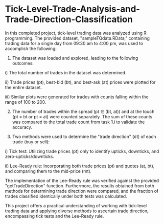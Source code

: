 # Tick-Level-Trade-Analysis-and-Trade-Direction-Classification
In this completed project, tick-level trading data was analyzed using R programming. The provided dataset, "sampleTQdata.RData," containing trading data for a single day from 09:30 am to 4:00 pm, was used to accomplish the following:

1. The dataset was loaded and explored, leading to the following outcomes:

i) The total number of trades in the dataset was determined.

ii) Trade prices (pt), best-bid (bt), and best-ask (at) prices were plotted for the entire dataset.

iii) Similar plots were generated for trades with counts falling within the range of 100 to 200.

2. The number of trades within the spread (pt ∈ (bt, at)) and at the touch (pt = bt or pt = at) were counted separately. The sum of these counts was compared to the total trade count from task 1.i to validate the accuracy.

3. Two methods were used to determine the "trade direction" (dt) of each trade (buy or sell):

i) Tick test: Utilizing trade prices (pt) only to identify upticks, downticks, and zero-upticks/downticks.

ii) Lee-Ready rule: Incorporating both trade prices (pt) and quotes (at, bt), and comparing them to the mid-price (mt).

The implementation of the Lee-Ready rule was verified against the provided "getTradeDirection" function. Furthermore, the results obtained from both methods for determining trade direction were compared, and the fraction of trades classified identically under both tests was calculated.

This project offers a practical understanding of working with tick-level trading data and applying diverse methods to ascertain trade direction, encompassing tick tests and the Lee-Ready rule.
